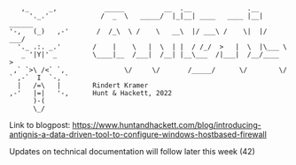        ,_     _,            _____          __  .__              .__
         '._.'             /  _  \   _____/  |_|__| ____   ____ |__| ______
    '-,   (_)   ,-'       /  /_\  \ /    \   __\  |/ ___\ /    \|  |/  ___/
      '._ .:. _.'        /    |    \   |  \  | |  / /_/  >   |  \  |\___ \
       _ '|Y|' _         \____|__  /___|  /__| |__\___  /|___|  /__/____  >
     ,` `>\ /<` `,               \/     \/       /_____/      \/        \/
    ` ,-`  I  `-, `
      |   /=\   |        Rindert Kramer
    ,-'   |=|   '-,      Hunt & Hackett, 2022
          )-(
          \_/

Link to blogpost: https://www.huntandhackett.com/blog/introducing-antignis-a-data-driven-tool-to-configure-windows-hostbased-firewall


Updates on technical documentation will follow later this week (42)
